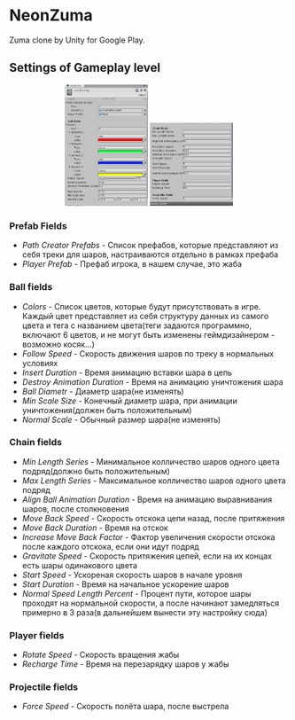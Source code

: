 # NeonZuma
Zuma clone by Unity for Google Play.

## Settings of Gameplay level
<p align="center">
  <img src="images/settings_1.PNG" alt="Settings" width=150>
  <img src="images/settings_2.PNG" alt="Settings" width=150>
</p>

### Prefab Fields
* <i>Path Creator Prefabs</i> - Список префабов, которые представляют из себя треки для шаров, настраиваются отдельно в рамках префаба<br/>
* <i>Player Prefab</i> - Префаб игрока, в нашем случае, это жаба
### Ball fields
* <i>Colors</i> - Список цветов, которые будут присутствовать в игре. Каждый цвет представляет из себя структуру данных из самого цвета и тега с названием цвета(теги задаются программно, включают 6 цветов, и не могут быть изменены геймдизайнером - возможно косяк...)
* <i>Follow Speed</i> - Скорость движения шаров по треку в нормальных условиях
* <i>Insert Duration</i> - Время анимацию вставки шара в цепь
* <i>Destroy Animation Duration</i> - Время на анимацию уничтожения шара
* <i>Ball Diametr</i> - Диаметр шара(не изменять)
* <i>Min Scale Size</i> - Конечный диаметр шара, при анимации уничтожения(должен быть положительным)
* <i>Normal Scale</i> - Обычный размер шара(не изменять)
### Chain fields
* <i>Min Length Series</i> - Минимальное колличество шаров одного цвета подряд(должно быть положительным)
* <i>Max Length Series</i> - Максимальное колличество шаров одного цвета подряд
* <i>Align Ball Animation Duration</i> - Время на анимацию выравнивания шаров, после столкновения
* <i>Move Back Speed</i> - Скорость отскока цепи назад, после притяжения
* <i>Move Back Duration</i> - Время на отскок
* <i>Increase Move Back Factor</i> - Фактор увеличения скорости отскока после каждого отскока, если они идут подряд
* <i>Gravitate Speed</i> - Скорость притяжения цепей, если на их концах есть шары одинакового цвета
* <i>Start Speed</i> - Ускореная скорость шаров в начале уровня
* <i>Start Duration</i> - Время на начальное ускорение шаров
* <i>Normal Speed Length Percent</i> - Процент пути, которое шары проходят на нормальной скорости, а после начинают замедляться примерно в 3 раза(в дальнейшем вынести эту настройку сюда)
### Player fields
* <i>Rotate Speed</i> - Скорость вращения жабы
* <i>Recharge Time</i> - Время на перезарядку шаров у жабы
### Projectile fields
* <i>Force Speed</i> - Скорость полёта шара, после выстрела
